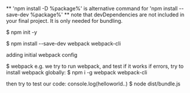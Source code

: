 
** 'npm install -D %package%' is alternative command for 'npm install --save-dev %package%'
** note that devDependencies are not included in your final project. It is only needed for bundling.

$ npm init -y

$
npm install --save-dev webpack webpack-cli


adding initial webpack config

$ webpack 
e.g. we try to run webpack, and test if it works
if errors, try to install webpack globally:
$ npm i -g webpack webpack-cli

then try to test our code: console.log(helloworld..)
$ node dist/bundle.js
